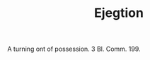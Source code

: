 ---
title: Ejegtion
letter: E
permalink: "/definitions/bld-ejegtion.html"
body: A turning ont of possession. 3 Bl. Comm. 199.
published_at: '2018-07-07'
source: Black's Law Dictionary 2nd Ed (1910)
layout: post
---